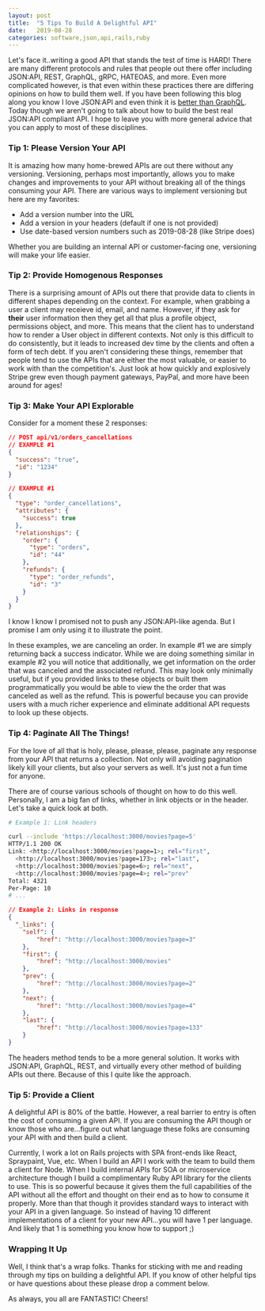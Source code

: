 ```yaml
---
layout: post
title:  "5 Tips To Build A Delightful API"
date:   2019-08-28
categories: software,json,api,rails,ruby
---
```


Let's face it..writing a good API that stands the test of time is HARD! There are many different protocols and rules that people out there offer including JSON:API, REST, GraphQL, gRPC, HATEOAS, and more. Even more complicated however, is that even within these practices there are differing opinions on how to build them well. If you have been following this blog along you know I love JSON:API and even think it is [better than GraphQL](https://caseyprovost.com/2019/jsonapi-over-graphql). Today though we aren't going to talk about how to build the best real JSON:API compliant API. I hope to leave you with more general advice that you can apply to most of these disciplines.

### Tip 1: Please Version Your API

It is amazing how many home-brewed APIs are out there without any
versioning. Versioning, perhaps most importantly, allows you to make
changes and improvements to your API without breaking all of the things
consuming your API. There are various ways to implement versioning
but here are my favorites:

* Add a version number into the URL
* Add a version in your headers (default if one is not provided)
* Use date-based version numbers such as 2019-08-28 (like Stripe does)

Whether you are building an internal API or customer-facing one,
versioning will make your life easier.

### Tip 2: Provide Homogenous Responses

There is a surprising amount of APIs out there that provide data to
clients in different shapes depending on the context. For example, when grabbing a user a client may receieve id, email, and name. However, if they ask for **their** user information then they get all that plus a profile object, permissions object, and more. This means that the client has to understand how to render a User object in different contexts. Not only is this difficult to do consistently, but it leads to increased dev time by the clients and often a form of tech debt. If you aren't considering these things, remember that people tend to use the APIs that are either the most valuable, or easier to work with than the competition's. Just look at how quickly and explosively Stripe grew even though payment gateways, PayPal, and more have been around for ages!

### Tip 3: Make Your API Explorable

Consider for a moment these 2 responses:

```json
// POST api/v1/orders_cancellations
// EXAMPLE #1
{
  "success": "true",
  "id": "1234"
}

// EXAMPLE #1
{
  "type": "order_cancellations",
  "attributes": {
    "success": true
  },
  "relationships": {
    "order": {
      "type": "orders",
      "id": "44"
    },
    "refunds": {
      "type": "order_refunds",
      "id": "3"
    }
  }
}

```

I know I know I promised not to push any JSON:API-like agenda. But I
promise I am only using it to illustrate the point.

In these examples, we are canceling an order. In example #1 we are
simply returning back a success indicator. While we are doing something
similar in example #2 you will notice that additionally, we get
information on the order that was canceled and the associated refund.
This may look only minimally useful, but if you provided links to these
objects or built them programmatically you would be able to view the
the order that was canceled as well as the refund. This is powerful because
you can provide users with a much richer experience and eliminate
additional API requests to look up these objects.

### Tip 4: Paginate All The Things!

For the love of all that is holy, please, please, please, paginate any
response from your API that returns a collection. Not only will avoiding
pagination likely kill your clients, but also your servers as well. It's
just not a fun time for anyone.

There are of course various schools of thought on how to do this well.
Personally, I am a big fan of links, whether in link objects or in the
header. Let's take a quick look at both.

```bash
# Example 1: Link headers

curl --include 'https://localhost:3000/movies?page=5'
HTTP/1.1 200 OK
Link: <http://localhost:3000/movies?page=1>; rel="first",
  <http://localhost:3000/movies?page=173>; rel="last",
  <http://localhost:3000/movies?page=6>; rel="next",
  <http://localhost:3000/movies?page=4>; rel="prev"
Total: 4321
Per-Page: 10
# ...
```

```json
// Example 2: Links in response
{
  "_links": {
    "self": {
        "href": "http://localhost:3000/movies?page=3"
    },
    "first": {
        "href": "http://localhost:3000/movies"
    },
    "prev": {
        "href": "http://localhost:3000/movies?page=2"
    },
    "next": {
        "href": "http://localhost:3000/movies?page=4"
    },
    "last": {
        "href": "http://localhost:3000/movies?page=133"
    }
}
```

The headers method tends to be a more general solution. It works with
JSON:API, GraphQL, REST, and virtually every other method of building
APIs out there. Because of this I quite like the approach.

### Tip 5: Provide a Client

A delightful API is 80% of the battle. However, a real barrier to entry
is often the cost of consuming a given API. If you are consuming the API
though or know those who are...figure out what language these folks are
consuming your API with and then build a client.

Currently, I work a lot on Rails projects with SPA front-ends like React, Spraypaint, Vue, etc. When I build an API I work with the team to build them a client for Node. When I build internal APIs for SOA or microservice architecture though I build a complimentary Ruby API library for the clients to use. This is so powerful because it gives them the full capabilities of the API without all the effort and thought on their end as to how to consume it properly. More than that though it provides standard ways to interact with your API in a given language. So instead of having 10 different implementations of a client for your new API...you will have 1 per language. And likely that 1 is something you know how to support ;)

### Wrapping It Up

Well, I think that's a wrap folks. Thanks for sticking with me and reading through my tips on building a delightful API. If you know of
other helpful tips or have questions about these please drop a comment below.

As always, you all are FANTASTIC! Cheers!

